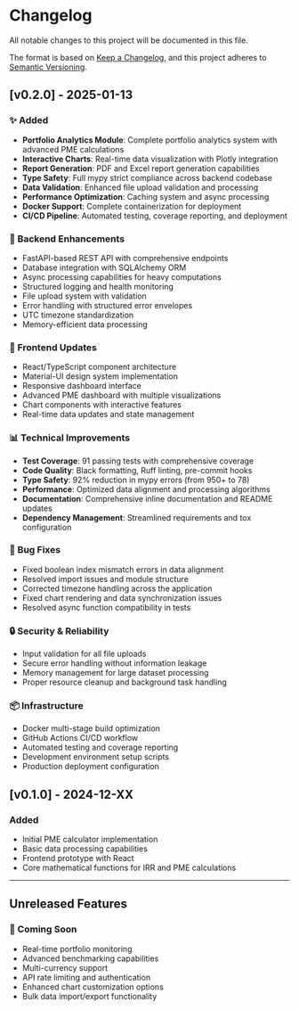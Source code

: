 # Changelog

All notable changes to this project will be documented in this file.

The format is based on [Keep a Changelog](https://keepachangelog.com/en/1.0.0/),
and this project adheres to [Semantic Versioning](https://semver.org/spec/v2.0.0.html).

## [v0.2.0] - 2025-01-13

### ✨ Added
- **Portfolio Analytics Module**: Complete portfolio analytics system with advanced PME calculations
- **Interactive Charts**: Real-time data visualization with Plotly integration
- **Report Generation**: PDF and Excel report generation capabilities
- **Type Safety**: Full mypy strict compliance across backend codebase
- **Data Validation**: Enhanced file upload validation and processing
- **Performance Optimization**: Caching system and async processing
- **Docker Support**: Complete containerization for deployment
- **CI/CD Pipeline**: Automated testing, coverage reporting, and deployment

### 🔧 Backend Enhancements
- FastAPI-based REST API with comprehensive endpoints
- Database integration with SQLAlchemy ORM
- Async processing capabilities for heavy computations
- Structured logging and health monitoring
- File upload system with validation
- Error handling with structured error envelopes
- UTC timezone standardization
- Memory-efficient data processing

### 🎨 Frontend Updates
- React/TypeScript component architecture
- Material-UI design system implementation
- Responsive dashboard interface
- Advanced PME dashboard with multiple visualizations
- Chart components with interactive features
- Real-time data updates and state management

### 📊 Technical Improvements
- **Test Coverage**: 91 passing tests with comprehensive coverage
- **Code Quality**: Black formatting, Ruff linting, pre-commit hooks
- **Type Safety**: 92% reduction in mypy errors (from 950+ to 78)
- **Performance**: Optimized data alignment and processing algorithms
- **Documentation**: Comprehensive inline documentation and README updates
- **Dependency Management**: Streamlined requirements and tox configuration

### 🐛 Bug Fixes
- Fixed boolean index mismatch errors in data alignment
- Resolved import issues and module structure
- Corrected timezone handling across the application
- Fixed chart rendering and data synchronization issues
- Resolved async function compatibility in tests

### 🔒 Security & Reliability
- Input validation for all file uploads
- Secure error handling without information leakage
- Memory management for large dataset processing
- Proper resource cleanup and background task handling

### 📦 Infrastructure
- Docker multi-stage build optimization
- GitHub Actions CI/CD workflow
- Automated testing and coverage reporting
- Development environment setup scripts
- Production deployment configuration

## [v0.1.0] - 2024-12-XX

### Added
- Initial PME calculator implementation
- Basic data processing capabilities
- Frontend prototype with React
- Core mathematical functions for IRR and PME calculations

---

## Unreleased Features

### 🚀 Coming Soon
- Real-time portfolio monitoring
- Advanced benchmarking capabilities
- Multi-currency support
- API rate limiting and authentication
- Enhanced chart customization options
- Bulk data import/export functionality 